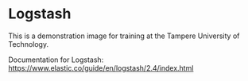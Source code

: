 # Logstash

This is a demonstration image for training at the Tampere University of Technology.

Documentation for Logstash: https://www.elastic.co/guide/en/logstash/2.4/index.html
